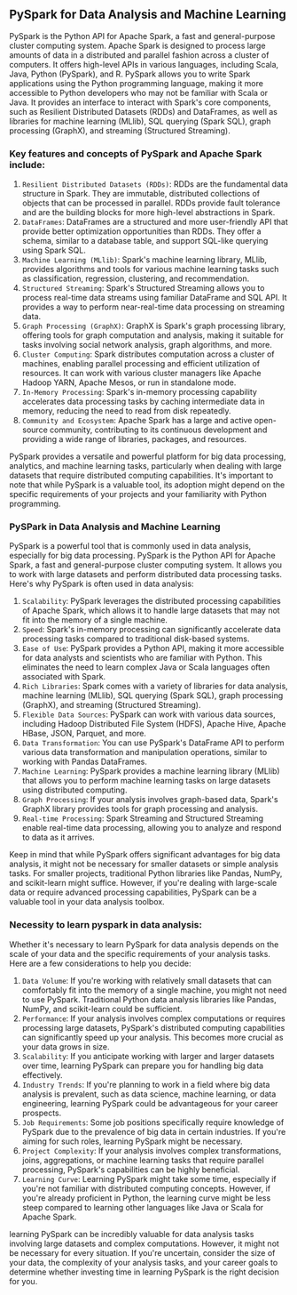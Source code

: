 ## PySpark for Data Analysis and Machine Learning
PySpark is the Python API for Apache Spark, a fast and general-purpose cluster computing system. Apache Spark is designed to process large amounts of data in a distributed and parallel fashion across a cluster of computers. It offers high-level APIs in various languages, including Scala, Java, Python (PySpark), and R.
PySpark allows you to write Spark applications using the Python programming language, making it more accessible to Python developers who may not be familiar with Scala or Java. It provides an interface to interact with Spark's core components, such as Resilient Distributed Datasets (RDDs) and DataFrames, as well as libraries for machine learning (MLlib), SQL querying (Spark SQL), graph processing (GraphX), and streaming (Structured Streaming).
### Key features and concepts of PySpark and Apache Spark include:
1. `Resilient Distributed Datasets (RDDs)`: RDDs are the fundamental data structure in Spark. They are immutable, distributed collections of objects that can be processed in parallel. RDDs provide fault tolerance and are the building blocks for more high-level abstractions in Spark.
2. `DataFrames`: DataFrames are a structured and more user-friendly API that provide better optimization opportunities than RDDs. They offer a schema, similar to a database table, and support SQL-like querying using Spark SQL.
3. `Machine Learning (MLlib)`: Spark's machine learning library, MLlib, provides algorithms and tools for various machine learning tasks such as classification, regression, clustering, and recommendation.
4. `Structured Streaming`: Spark's Structured Streaming allows you to process real-time data streams using familiar DataFrame and SQL API. It provides a way to perform near-real-time data processing on streaming data.
5. `Graph Processing (GraphX)`: GraphX is Spark's graph processing library, offering tools for graph computation and analysis, making it suitable for tasks involving social network analysis, graph algorithms, and more.
6. `Cluster Computing`: Spark distributes computation across a cluster of machines, enabling parallel processing and efficient utilization of resources. It can work with various cluster managers like Apache Hadoop YARN, Apache Mesos, or run in standalone mode.
7. `In-Memory Processing`: Spark's in-memory processing capability accelerates data processing tasks by caching intermediate data in memory, reducing the need to read from disk repeatedly.
8. `Community and Ecosystem`: Apache Spark has a large and active open-source community, contributing to its continuous development and providing a wide range of libraries, packages, and resources.

PySpark provides a versatile and powerful platform for big data processing, analytics, and machine learning tasks, particularly when dealing with large datasets that require distributed computing capabilities. It's important to note that while PySpark is a valuable tool, its adoption might depend on the specific requirements of your projects and your familiarity with Python programming.

### PySPark in Data Analysis and Machine Learning
PySpark is a powerful tool that is commonly used in data analysis, especially for big data processing. PySpark is the Python API for Apache Spark, a fast and general-purpose cluster computing system. It allows you to work with large datasets and perform distributed data processing tasks. Here's why PySpark is often used in data analysis:
1. `Scalability`: PySpark leverages the distributed processing capabilities of Apache Spark, which allows it to handle large datasets that may not fit into the memory of a single machine.
2. `Speed`: Spark's in-memory processing can significantly accelerate data processing tasks compared to traditional disk-based systems.
3. `Ease of Use`: PySpark provides a Python API, making it more accessible for data analysts and scientists who are familiar with Python. This eliminates the need to learn complex Java or Scala languages often associated with Spark.
4. `Rich Libraries`: Spark comes with a variety of libraries for data analysis, machine learning (MLlib), SQL querying (Spark SQL), graph processing (GraphX), and streaming (Structured Streaming).
5. `Flexible Data Sources`: PySpark can work with various data sources, including Hadoop Distributed File System (HDFS), Apache Hive, Apache HBase, JSON, Parquet, and more.
6. `Data Transformation`: You can use PySpark's DataFrame API to perform various data transformation and manipulation operations, similar to working with Pandas DataFrames.
7. `Machine Learning`: PySpark provides a machine learning library (MLlib) that allows you to perform machine learning tasks on large datasets using distributed computing.
8. `Graph Processing`: If your analysis involves graph-based data, Spark's GraphX library provides tools for graph processing and analysis.
9. `Real-time Processing`: Spark Streaming and Structured Streaming enable real-time data processing, allowing you to analyze and respond to data as it arrives.


Keep in mind that while PySpark offers significant advantages for big data analysis, it might not be necessary for smaller datasets or simple analysis tasks. For smaller projects, traditional Python libraries like Pandas, NumPy, and scikit-learn might suffice. However, if you're dealing with large-scale data or require advanced processing capabilities, PySpark can be a valuable tool in your data analysis toolbox.

### Necessity to learn pyspark in data analysis:
Whether it's necessary to learn PySpark for data analysis depends on the scale of your data and the specific requirements of your analysis tasks. Here are a few considerations to help you decide:
1. `Data Volume`: If you're working with relatively small datasets that can comfortably fit into the memory of a single machine, you might not need to use PySpark. Traditional Python data analysis libraries like Pandas, NumPy, and scikit-learn could be sufficient.
2. `Performance`: If your analysis involves complex computations or requires processing large datasets, PySpark's distributed computing capabilities can significantly speed up your analysis. This becomes more crucial as your data grows in size.
3. `Scalability`: If you anticipate working with larger and larger datasets over time, learning PySpark can prepare you for handling big data effectively.
4. `Industry Trends`: If you're planning to work in a field where big data analysis is prevalent, such as data science, machine learning, or data engineering, learning PySpark could be advantageous for your career prospects.
5. `Job Requirements`: Some job positions specifically require knowledge of PySpark due to the prevalence of big data in certain industries. If you're aiming for such roles, learning PySpark might be necessary.
6. `Project Complexity`: If your analysis involves complex transformations, joins, aggregations, or machine learning tasks that require parallel processing, PySpark's capabilities can be highly beneficial.
7. `Learning Curve`: Learning PySpark might take some time, especially if you're not familiar with distributed computing concepts. However, if you're already proficient in Python, the learning curve might be less steep compared to learning other languages like Java or Scala for Apache Spark.

learning PySpark can be incredibly valuable for data analysis tasks involving large datasets and complex computations. However, it might not be necessary for every situation. If you're uncertain, consider the size of your data, the complexity of your analysis tasks, and your career goals to determine whether investing time in learning PySpark is the right decision for you.
